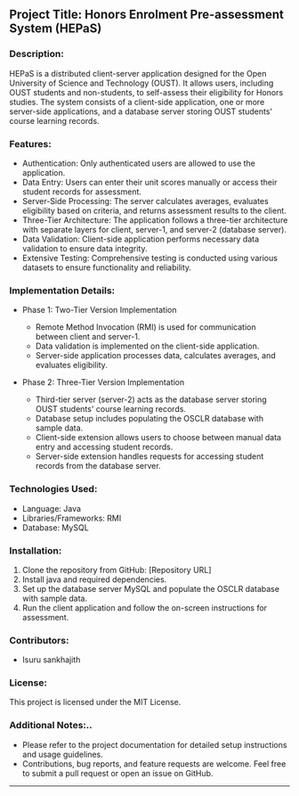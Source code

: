  
## Project Title: Honors Enrolment Pre-assessment System (HEPaS)

### Description:
HEPaS is a distributed client-server application designed for the Open University of Science and Technology (OUST). It allows users, including OUST students and non-students, to self-assess their eligibility for Honors studies. The system consists of a client-side application, one or more server-side applications, and a database server storing OUST students' course learning records.

### Features:
- Authentication: Only authenticated users are allowed to use the application.
- Data Entry: Users can enter their unit scores manually or access their student records for assessment.
- Server-Side Processing: The server calculates averages, evaluates eligibility based on criteria, and returns assessment results to the client.
- Three-Tier Architecture: The application follows a three-tier architecture with separate layers for client, server-1, and server-2 (database server).
- Data Validation: Client-side application performs necessary data validation to ensure data integrity.
- Extensive Testing: Comprehensive testing is conducted using various datasets to ensure functionality and reliability.

### Implementation Details:
- Phase 1: Two-Tier Version Implementation
  - Remote Method Invocation (RMI) is used for communication between client and server-1.
  - Data validation is implemented on the client-side application.
  - Server-side application processes data, calculates averages, and evaluates eligibility.
  
- Phase 2: Three-Tier Version Implementation
  - Third-tier server (server-2) acts as the database server storing OUST students' course learning records.
  - Database setup includes populating the OSCLR database with sample data.
  - Client-side extension allows users to choose between manual data entry and accessing student records.
  - Server-side extension handles requests for accessing student records from the database server.

### Technologies Used:
- Language: Java
- Libraries/Frameworks: RMI
- Database: MySQL

### Installation:
1. Clone the repository from GitHub: [Repository URL]
2. Install java  and required dependencies.
3. Set up the database server MySQL and populate the OSCLR database with sample data.
4. Run the client application and follow the on-screen instructions for assessment.

### Contributors:
- Isuru sankhajith 

### License:
This project is licensed under the MIT License.

### Additional Notes:..
- Please refer to the project documentation for detailed setup instructions and usage guidelines.
- Contributions, bug reports, and feature requests are welcome. Feel free to submit a pull request or open an issue on GitHub.

---


